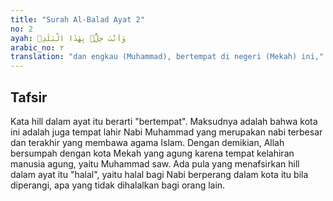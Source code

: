 ```yaml
---
title: "Surah Al-Balad Ayat 2"
no: 2
ayah: وَاَنْتَ حِلٌّۢ بِهٰذَا الْبَلَدِۙ
arabic_no: ٢
translation: "dan engkau (Muhammad), bertempat di negeri (Mekah) ini,"
---
```


## Tafsir

Kata hill dalam ayat itu berarti "bertempat". Maksudnya adalah bahwa kota ini adalah juga tempat lahir Nabi Muhammad yang merupakan nabi terbesar dan terakhir yang membawa agama Islam. Dengan demikian, Allah bersumpah dengan kota Mekah yang agung karena tempat kelahiran manusia agung, yaitu Muhammad saw. Ada pula yang menafsirkan hill dalam ayat itu "halal", yaitu halal bagi Nabi berperang dalam kota itu bila diperangi, apa yang tidak dihalalkan bagi orang lain.